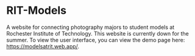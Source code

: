 # RIT-Models
A website for connecting photography majors to student models at Rochester Institute of Technology.
This website is currently down for the summer. To view the user interface, you can view the demo page here: https://modelsatrit.web.app/. 
